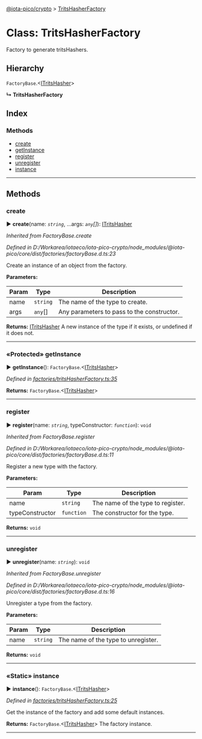 [@iota-pico/crypto](../README.md) > [TritsHasherFactory](../classes/tritshasherfactory.md)



# Class: TritsHasherFactory


Factory to generate tritsHashers.

## Hierarchy


 `FactoryBase`.<[ITritsHasher](../interfaces/itritshasher.md)>

**↳ TritsHasherFactory**







## Index

### Methods

* [create](tritshasherfactory.md#create)
* [getInstance](tritshasherfactory.md#getinstance)
* [register](tritshasherfactory.md#register)
* [unregister](tritshasherfactory.md#unregister)
* [instance](tritshasherfactory.md#instance)



---
## Methods
<a id="create"></a>

###  create

► **create**(name: *`string`*, ...args: *`any`[]*): [ITritsHasher](../interfaces/itritshasher.md)



*Inherited from FactoryBase.create*

*Defined in D:/Workarea/iotaeco/iota-pico-crypto/node_modules/@iota-pico/core/dist/factories/factoryBase.d.ts:23*



Create an instance of an object from the factory.


**Parameters:**

| Param | Type | Description |
| ------ | ------ | ------ |
| name | `string`   |  The name of the type to create. |
| args | `any`[]   |  Any parameters to pass to the constructor. |





**Returns:** [ITritsHasher](../interfaces/itritshasher.md)
A new instance of the type if it exists, or undefined if it does not.






___

<a id="getinstance"></a>

### «Protected» getInstance

► **getInstance**(): `FactoryBase`.<[ITritsHasher](../interfaces/itritshasher.md)>



*Defined in [factories/tritsHasherFactory.ts:35](https://github.com/iotaeco/iota-pico-crypto/blob/97f8899/src/factories/tritsHasherFactory.ts#L35)*





**Returns:** `FactoryBase`.<[ITritsHasher](../interfaces/itritshasher.md)>





___

<a id="register"></a>

###  register

► **register**(name: *`string`*, typeConstructor: *`function`*): `void`



*Inherited from FactoryBase.register*

*Defined in D:/Workarea/iotaeco/iota-pico-crypto/node_modules/@iota-pico/core/dist/factories/factoryBase.d.ts:11*



Register a new type with the factory.


**Parameters:**

| Param | Type | Description |
| ------ | ------ | ------ |
| name | `string`   |  The name of the type to register. |
| typeConstructor | `function`   |  The constructor for the type. |





**Returns:** `void`





___

<a id="unregister"></a>

###  unregister

► **unregister**(name: *`string`*): `void`



*Inherited from FactoryBase.unregister*

*Defined in D:/Workarea/iotaeco/iota-pico-crypto/node_modules/@iota-pico/core/dist/factories/factoryBase.d.ts:16*



Unregister a type from the factory.


**Parameters:**

| Param | Type | Description |
| ------ | ------ | ------ |
| name | `string`   |  The name of the type to unregister. |





**Returns:** `void`





___

<a id="instance"></a>

### «Static» instance

► **instance**(): `FactoryBase`.<[ITritsHasher](../interfaces/itritshasher.md)>



*Defined in [factories/tritsHasherFactory.ts:25](https://github.com/iotaeco/iota-pico-crypto/blob/97f8899/src/factories/tritsHasherFactory.ts#L25)*



Get the instance of the factory and add some default instances.




**Returns:** `FactoryBase`.<[ITritsHasher](../interfaces/itritshasher.md)>
The factory instance.






___


